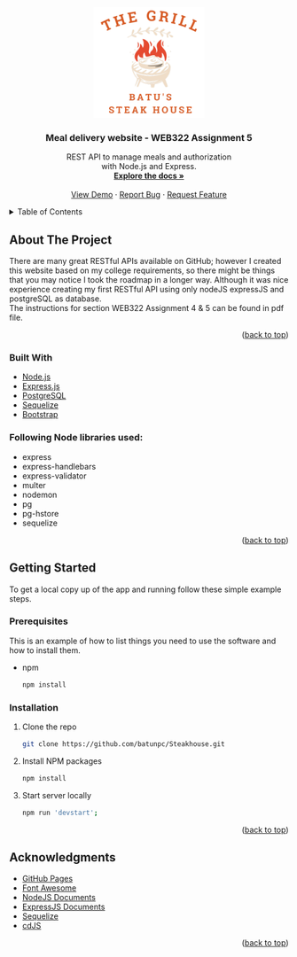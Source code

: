 <div id="top"></div>

<!-- PROJECT LOGO -->
<br />
<div align="center">
  <a href="https://github.com/batunpc/Steakhouse">
    <img src="./static/images/logo.png" alt="Logo" width="200" height="200">
  </a>

<h3 align="center">Meal delivery website - WEB322 Assignment 5</h3>

  <p align="center">
    REST API to manage meals and authorization <br> with Node.js and Express.
    <br />
    <a href="https://github.com/batunpc/Steakhouse"><strong>Explore the docs »</strong>
    </a>
    <br />
    <br />
    <a href="https://stark-crag-53181.herokuapp.com/">View Demo</a>
    ·
    <a href="https://github.com/batunpc/Steakhouse/issues">Report Bug</a>
    ·
    <a href="https://github.com/batunpc/Steakhouse/issues">Request Feature</a>
  </p>
</div>

<!-- TABLE OF CONTENTS -->
<details>
  <summary>Table of Contents</summary>
  <ol>
    <li>
      <a href="#about-the-project">About The Project</a>
      <ul>
        <li><a href="#built-with">Built With</a></li>
      </ul>
    </li>
    <li>
      <a href="#getting-started">Getting Started</a>
      <ul>
        <li><a href="#prerequisites">Prerequisites</a></li>
        <li><a href="#installation">Installation</a></li>
      </ul>
    </li>
    <li><a href="#acknowledgments">Acknowledgments</a></li>
  </ol>
</details>



<!-- ABOUT THE PROJECT -->
## About The Project
There are many great RESTful APIs available on GitHub; however I created this website based on my college requirements, so there might be things that you may notice I took the roadmap in a longer way. Although it was nice experience creating my first RESTful API using only nodeJS expressJS and postgreSQL as database. <br>
The instructions for section WEB322 Assignment 4 & 5 can be found in pdf file.

<p align="right">(<a href="#top">back to top</a>)</p>



### Built With
* [Node.js](https://nodejs.org/en/)
* [Express.js](https://expressjs.com/)
* [PostgreSQL](https://www.postgresql.org/)
* [Sequelize](https://sequelize.org/)
* [Bootstrap](https://getbootstrap.com)

### Following Node libraries used:
* express
* express-handlebars
* express-validator
* multer
* nodemon
* pg
* pg-hstore
* sequelize


<p align="right">(<a href="#top">back to top</a>)</p>



<!-- GETTING STARTED -->
## Getting Started

To get a local copy up of the app and running follow these simple example steps.

### Prerequisites

This is an example of how to list things you need to use the software and how to install them.
* npm
  ```sh
  npm install
  ```

### Installation

1. Clone the repo
   ```sh
   git clone https://github.com/batunpc/Steakhouse.git
   ```
3. Install NPM packages
   ```sh
   npm install
   ```
4. Start server locally
   ```sh
   npm run 'devstart';
   ```

<p align="right">(<a href="#top">back to top</a>)</p>



<!-- ACKNOWLEDGMENTS -->
## Acknowledgments

* [GitHub Pages](https://pages.github.com)
* [Font Awesome](https://fontawesome.com)
* [NodeJS Documents](https://fontawesome.com)
* [ExpressJS Documents](https://expressjs.com/en/guide/using-middleware.html)
* [Sequelize](https://sequelize.org/master/manual/validations-and-constraints.html)
* [cdJS](https://cdnjs.com/libraries/skeleton)

<p align="right">(<a href="#top">back to top</a>)</p>
